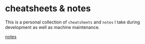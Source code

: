 # cheatsheets & notes

This is a personal collection of `cheatsheets` and `notes` I take during
development as well as machine maintenance.

[notes](https://johannst.github.io/notes/)

